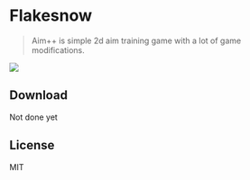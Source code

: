 # Flakesnow
> Aim++ is simple 2d aim training game with a lot of game modifications.

![](https://i.imgur.com/hdcefFs.jpg)

## Download

Not done yet

## License

MIT
